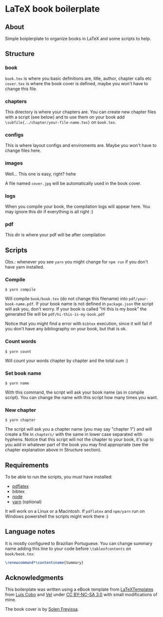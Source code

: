 # LaTeX book boilerplate

## About
Simple boiplerplate to organize books in LaTeX and some scripts to help.

## Structure
### book
`book.tex` is where you basic definitions are, title, author, chapter calls etc
`cover.tex` is where the book cover is defined, maybe you won't have to change this file.

### chapters
This directory is where your chapters are. You can create new chapter files with a script (see below) and to use them on your book add `\subfile{../chapter/your-file-name.tex}` on `book.tex`.

### configs
This is where layout configs and enviroments are. Maybe you won't have to change files here.

### images
Well... This one is easy, right? hehe

A file named `cover.jpg` will be automatically used in the book cover.

### logs
When you compile your book, the compilation logs will appear here. You may ignore this dir if everything is all right :)

### pdf
This dir is where your pdf will be after compilation

## Scripts
Obs.: whenever you see `yarn` you might change for `npm run` if you don't have yarn installed.

### Compile
```shell
$ yarn compile
```
Will compile `book/book.tex` (do not change this filename) into `pdf/your-book-name.pdf`. If your book name is not defined in `package.json` the script will ask you, don't worry. If your book is called "Hi this is my book" the generated file will be `pdf/hi-this-is-my-book.pdf`

Notice that you might find a error with `bibtex` execution, since it will fail if you don't have any bibliography on your book, but that is ok.

### Count words
```shell
$ yarn count
```
Will count your words chapter by chapter and the total sum :)

### Set book name
```shell
$ yarn name
```
With this command, the script will ask your book name (as in compile script). You can change the name with this script how many times you want.

### New chapter
```shell
$ yarn chapter
```
The script will ask you a chapter name (you may say "chapter 1") and will create a file in `chapters/` with the same in lower case separated with hyphens.
Notice that this script will not the chapter to your book, it's up to you add in whatever part of the book you may find appropriate (see the chapter explanation above in Structure section).


## Requirements
To be able to run the scripts, you must have installed:
- [pdflatex](https://www.latex-project.org/get/)
- bibtex
- [node](https://nodejs.org/en/)
- [yarn](https://yarnpkg.com/) (optional)

It will work on a Linux or a Macintosh. If `pdflatex` and `npm/yarn` run on Windows powershell the scripts might work there :)


## Language notes
It is mostly configured to Brazilian Portuguese. You can change summary name adding this line to your code before `\tableofcontents` on `book/book.tex`:
```latex
\renewcommand*\contentsname{Summary}
```

## Acknowledgments
This boilerplate was written using a eBook template from [LaTeXTemplates]( http://www.LaTeXTemplates.com) from [Luis Cobo](luiscobogutierrez@gmail.com) and  [Vel](vel@latextemplates.com) under [CC BY-NC-SA 3.0](http://creativecommons.org/licenses/by-nc-sa/3.0/) with small modifications of mine.

The book cover is by [Solen Freyissa](https://unsplash.com/photos/4Gc3B-blsJI).
